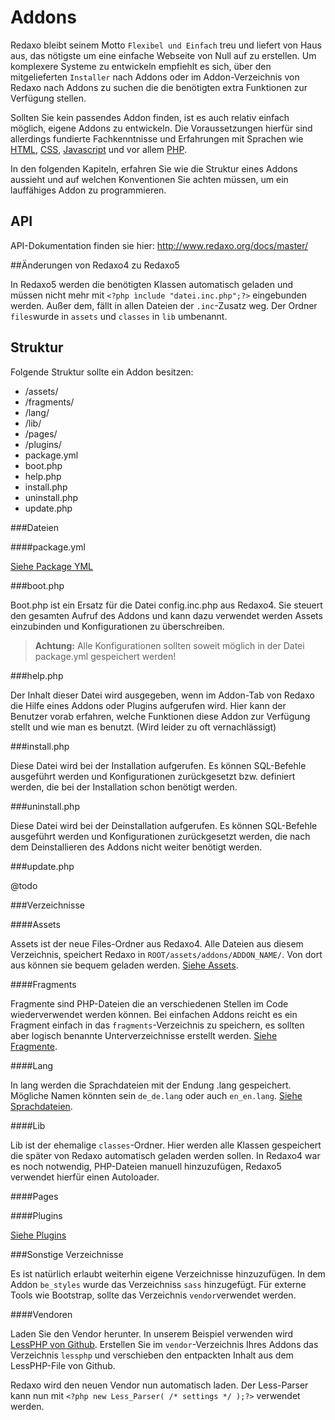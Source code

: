 # Addons

Redaxo bleibt seinem Motto `Flexibel und Einfach` treu und liefert von Haus aus, das nötigste um eine einfache Webseite von Null auf zu erstellen. Um komplexere Systeme zu entwickeln empfiehlt es sich, über den mitgelieferten `Installer` nach Addons oder im Addon-Verzeichnis von Redaxo nach Addons zu suchen die die benötigten extra Funktionen zur Verfügung stellen.

Sollten Sie kein passendes Addon finden, ist es auch relativ einfach möglich, eigene Addons zu entwickeln. Die Voraussetzungen hierfür sind allerdings fundierte Fachkenntnisse und Erfahrungen mit Sprachen wie [HTML](https://wiki.selfhtml.org/wiki/HTML/), [CSS](http://www.css4you.de/), [Javascript](https://wiki.selfhtml.org/wiki/JavaScript) und vor allem [PHP](https://www.php.net/).

In den folgenden Kapiteln, erfahren Sie wie die Struktur eines Addons aussieht und auf welchen Konventionen Sie achten müssen, um ein lauffähiges Addon zu programmieren.

## API

API-Dokumentation finden sie hier: http://www.redaxo.org/docs/master/

##Änderungen von Redaxo4 zu Redaxo5

In Redaxo5 werden die benötigten Klassen automatisch geladen und müssen nicht mehr mit `<?php ìnclude "datei.inc.php";?>` eingebunden werden. Außer dem, fällt in allen Dateien der `.inc`-Zusatz weg. Der Ordner `files`wurde in `assets` und `classes` in `lib` umbenannt.

## Struktur

Folgende Struktur sollte ein Addon besitzen:

* /assets/
* /fragments/
* /lang/
* /lib/
* /pages/
* /plugins/
* package.yml
* boot.php
* help.php
* install.php
* uninstall.php
* update.php

###Dateien

####package.yml

[Siehe Package YML](addons/package_yml/README.md)

###boot.php

Boot.php ist ein Ersatz für die Datei config.inc.php aus Redaxo4. Sie steuert den gesamten Aufruf des Addons und kann dazu verwendet werden Assets einzubinden und Konfigurationen zu überschreiben. 

> **Achtung:** Alle Konfigurationen sollten soweit möglich in der Datei package.yml gespeichert werden!

###help.php

Der Inhalt dieser Datei wird ausgegeben, wenn im Addon-Tab von Redaxo die Hilfe eines Addons oder Plugins aufgerufen wird. Hier kann der Benutzer vorab erfahren, welche Funktionen diese Addon zur Verfügung stellt und wie man es benutzt. (Wird leider zu oft vernachlässigt)

###install.php

Diese Datei wird bei der Installation aufgerufen. Es können SQL-Befehle ausgeführt werden und Konfigurationen zurückgesetzt bzw. definiert werden, die bei der Installation schon benötigt werden.

###uninstall.php

Diese Datei wird bei der Deinstallation aufgerufen. Es können SQL-Befehle ausgeführt werden und Konfigurationen zurückgesetzt werden, die nach dem Deinstallieren des Addons nicht weiter benötigt werden.

###update.php

@todo

###Verzeichnisse

####Assets

Assets ist der neue Files-Ordner aus Redaxo4. Alle Dateien aus diesem Verzeichnis, speichert Redaxo in `ROOT/assets/addons/ADDON_NAME/`. Von dort aus können sie bequem geladen werden. [Siehe Assets](addons/assets/README.md).

####Fragments

Fragmente sind PHP-Dateien die an verschiedenen Stellen im Code wiederverwendet werden können. Bei einfachen Addons reicht es ein Fragment einfach in das `fragments`-Verzeichnis zu speichern, es sollten aber logisch benannte Unterverzeichnisse erstellt werden. [Siehe Fragmente](addons/fragments/README.md).

####Lang

In lang werden die Sprachdateien mit der Endung .lang gespeichert. Mögliche Namen könnten sein `de_de.lang` oder auch `en_en.lang`. [Siehe Sprachdateien](addons/languages/README.md).

####Lib

Lib ist der ehemalige `classes`-Ordner. Hier werden alle Klassen gespeichert die später von Redaxo automatisch geladen werden sollen. In Redaxo4 war es noch notwendig, PHP-Dateien manuell hinzuzufügen, Redaxo5 verwendet hierfür einen Autoloader.

####Pages

####Plugins

[Siehe Plugins](addons/plugins/README.md)

###Sonstige Verzeichnisse

Es ist natürlich erlaubt weiterhin eigene Verzeichnisse hinzuzufügen. In dem Addon `be_styles` wurde das Verzeichniss `sass` hinzugefügt. Für externe Tools wie Bootstrap, sollte das Verzeichnis `vendor`verwendet werden.

####Vendoren

Laden Sie den Vendor herunter. In unserem Beispiel verwenden wird [LessPHP von Github](https://github.com/oyejorge/less.php). Erstellen Sie im `vendor`-Verzeichnis Ihres Addons das Verzeichnis `lessphp` und verschieben den entpackten Inhalt aus dem LessPHP-File von Github.

Redaxo wird den neuen Vendor nun automatisch laden. Der Less-Parser kann nun mit `<?php new Less_Parser( /* settings */ );?>` verwendet werden.